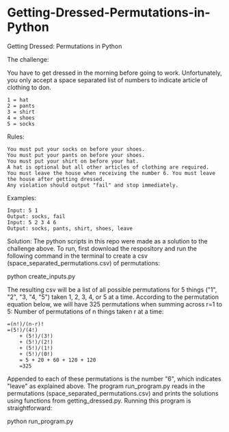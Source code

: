 # Getting-Dressed-Permutations-in-Python
Getting Dressed: Permutations in Python

The challenge:


You have to get dressed in the morning before going to work. Unfortunately, you only accept a space separated list of numbers to indicate article of clothing to don.

    1 = hat
    2 = pants
    3 = shirt
    4 = shoes
    5 = socks

Rules:

    You must put your socks on before your shoes.
    You must put your pants on before your shoes.
    You must put your shirt on before your hat.
    A hat is optional but all other articles of clothing are required.
    You must leave the house when receiving the number 6. You must leave the house after getting dressed.
    Any violation should output "fail" and stop immediately.

Examples:

    Input: 5 1
    Output: socks, fail
    Input: 5 2 3 4 6
    Output: socks, pants, shirt, shoes, leave
    
    
Solution:
The python scripts in this repo were made as a solution to the challenge above. To run, first download the respository and run the following command in the terminal to create a csv (space_separated_permutations.csv) of permutations:

python create_inputs.py

The resulting csv will be a list of all possible permutations for 5 things ("1", "2", "3, "4, "5") taken 1, 2, 3, 4, or 5 at a time. According to the permutation equation below, we will have 325 permutations when summing across r=1 to 5:
	Number of permutations of n things taken r at a time:
	
	=(n!)/(n-r)!
	=(5!)/(4!)
		+ (5!)/(3!) 
		+ (5!)/(2!) 
		+ (5!)/(1!)
		+ (5!)/(0!)
		= 5 + 20 + 60 + 120 + 120
		=325

Appended to each of these permutations is the number "6", which indicates "leave" as explained above. The program run_program.py reads in the permutations (space_separated_permutations.csv) and prints the solutions using functions from getting_dressed.py. Running this program is straightforward:

python run_program.py
